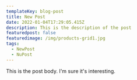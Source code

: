 ```yaml
---
templateKey: blog-post
title: New Post
date: 2022-01-04T17:29:05.415Z
description: This is the description of the post
featuredpost: false
featuredimage: /img/products-grid1.jpg
tags:
  - NewPost
  - NuPost
---
```

This is the post body. I'm sure it's interesting.